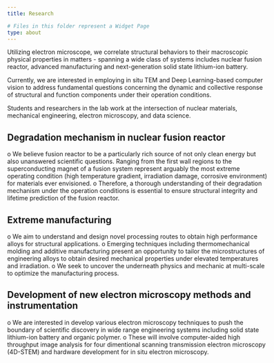 ```yaml
---
title: Research

# Files in this folder represent a Widget Page
type: about
---
```

<div style="width: 120%; margin: 0 auto;">
<p>Utilizing electron microscope, we correlate structural behaviors to their macroscopic physical properties in matters - spanning a wide class of systems includes nuclear fusion reactor, advanced manufacturing and next-generation solid state lithium-ion battery. </p>


<p>Currently, we are interested in employing in situ TEM and Deep Learning-based computer vision to address fundamental questions concerning the dynamic and collective response of structural and function components under their operation conditions.</p>

<p>Students and researchers in the lab work at the intersection of nuclear materials, mechanical engineering, electron microscopy, and data science.</p>

<h2>Degradation mechanism in nuclear fusion reactor</h2>
o	We believe fusion reactor to be a particularly rich source of not only clean energy but also unanswered scientific questions. Ranging from the first wall regions to the superconducting magnet of a fusion system represent arguably the most extreme operating condition (high temperature gradient, irradiation damage, corrosive environment) for materials ever envisioned.
o	Therefore, a thorough understanding of their degradation mechanism under the operation conditions is essential to ensure structural integrity and lifetime prediction of the fusion reactor.
<h2>Extreme manufacturing</h2>
o	We aim to understand and design novel processing routes to obtain high performance alloys for structural applications.
o	Emerging techniques including thermomechanical molding and additive manufacturing present an opportunity to tailor the microstructures of engineering alloys to obtain desired mechanical properties under elevated temperatures and irradiation.
o	We seek to uncover the underneath physics and mechanic at multi-scale to optimize the manufacturing process.
<h2>Development of new electron microscopy methods and instrumentation</h2>
o	We are interested in develop various electron microscopy techniques to push the boundary of scientific discovery in wide range engineering systems including solid state lithium-ion battery and organic polymer. 
o	These will involve computer-aided high throughput image analysis for four dimentional scanning transmission electron microscopy (4D-STEM) and hardware development for in situ electron microscopy.
</div>
